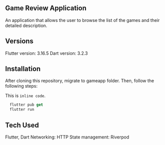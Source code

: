 ## Game Review Application
An application that allows the user to browse the list of the games and their detailed description.

## Versions
Flutter version: 3.16.5
Dart version: 3.2.3

## Installation
After cloning this repository, migrate to gameapp folder. Then, follow the following steps:

This is `inline code`.
```dart
  flutter pub get
  flutter run
```

## Tech Used
Flutter, Dart
Networking: HTTP
State management: Riverpod


